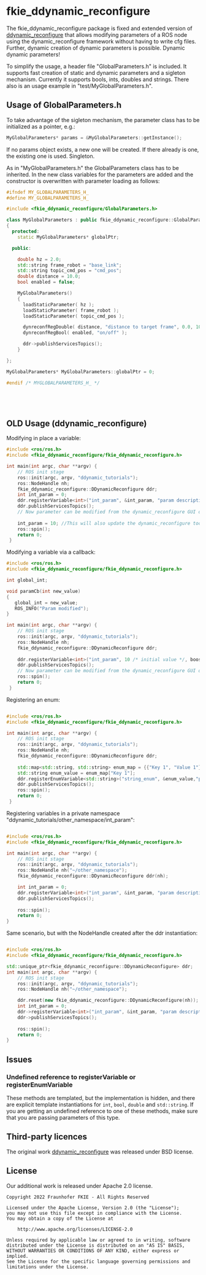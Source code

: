 # fkie_ddynamic_reconfigure

The fkie_ddynamic_reconfigure package is fixed and extended version of [ddynamic_reconfigure](https://github.com/pal-robotics/ddynamic_reconfigure) that allows modifying parameters of a ROS node using the dynamic_reconfigure framework without having to write cfg files. Further, dynamic creation of dynamic parameters is possible. Dynamic dynamic parameters!

To simplify the usage, a header file "GlobalParameters.h" is included. It supports fast creation of static and dynamic parameters and a sigleton mechanism. Currently it supports bools, ints, doubles and strings. There also is an usage example in "test/MyGlobalParameters.h".

## Usage of GlobalParameters.h

To take advantage of the sigleton mechanism, the parameter class has to be initialized as a pointer, e.g.:

```cpp
MyGlobalParameters* params = &MyGlobalParameters::getInstance();
```
If no params object exists, a new one will be created. If there already is one, the existing one is used. Singleton.

As in "MyGlobalParameters.h" the GlobalParameters class has to be inherited. In the new class variables for the parameters are added and the constructor is overwritten with parameter loading as follows: 

```cpp
#ifndef MY_GLOBALPARAMETERS_H_
#define MY_GLOBALPARAMETERS_H_

#include <fkie_ddynamic_reconfigure/GlobalParameters.h>

class MyGlobalParameters : public fkie_ddynamic_reconfigure::GlobalParameters<MyGlobalParameters>
{
  protected:
    static MyGlobalParameters* globalPtr;

  public:

    double hz = 2.0;
    std::string frame_robot = "base_link";
    std::string topic_cmd_pos = "cmd_pos";
    double distance = 10.0;
    bool enabled = false;

    MyGlobalParameters()
    {
      loadStaticParameter( hz );
      loadStaticParameter( frame_robot );
      loadStaticParameter( topic_cmd_pos );

      dynreconfRegDouble( distance, "distance to target frame", 0.0, 100.0 );
      dynreconfRegBool( enabled, "on/off" );

      ddr->publishServicesTopics();
    }

};

MyGlobalParameters* MyGlobalParameters::globalPtr = 0;

#endif /* MYGLOBALPARAMETERS_H_ */
```

```
```

```
```

```
```

```
```

## OLD Usage (ddynamic_reconfigure)

Modifying in place a variable:
```cpp
#include <ros/ros.h>
#include <fkie_ddynamic_reconfigure/fkie_ddynamic_reconfigure.h>

int main(int argc, char **argv) {
    // ROS init stage
    ros::init(argc, argv, "ddynamic_tutorials");
    ros::NodeHandle nh;
    fkie_ddynamic_reconfigure::DDynamicReconfigure ddr;
    int int_param = 0;
    ddr.registerVariable<int>("int_param", &int_param, "param description");
    ddr.publishServicesTopics();
    // Now parameter can be modified from the dynamic_reconfigure GUI or other tools and the variable int_param is updated automatically
    
    int_param = 10; //This will also update the dynamic_reconfigure tools with the new value 10
    ros::spin();
    return 0;
 }
```

Modifying a variable via a callback:
```cpp
#include <ros/ros.h>
#include <fkie_ddynamic_reconfigure/fkie_ddynamic_reconfigure.h>

int global_int;

void paramCb(int new_value)
{
   global_int = new_value;
   ROS_INFO("Param modified");
}

int main(int argc, char **argv) {
    // ROS init stage
    ros::init(argc, argv, "ddynamic_tutorials");
    ros::NodeHandle nh;
    fkie_ddynamic_reconfigure::DDynamicReconfigure ddr;
    
    ddr.registerVariable<int>("int_param", 10 /* initial value */, boost::bind(paramCb, _1), "param description");
    ddr.publishServicesTopics();
    // Now parameter can be modified from the dynamic_reconfigure GUI or other tools and the callback is called on each update
    ros::spin();
    return 0;
 }
```

Registering an enum:

```cpp

#include <ros/ros.h>
#include <fkie_ddynamic_reconfigure/fkie_ddynamic_reconfigure.h>

int main(int argc, char **argv) {
    // ROS init stage
    ros::init(argc, argv, "ddynamic_tutorials");
    ros::NodeHandle nh;
    fkie_ddynamic_reconfigure::DDynamicReconfigure ddr;
    
    std::map<std::string, std::string> enum_map = {{"Key 1", "Value 1"}, {"Key 2", "Value 2"}};
    std::string enum_value = enum_map["Key 1"];
    ddr.registerEnumVariable<std::string>("string_enum", &enum_value,"param description", enum_map);
    ddr.publishServicesTopics();
    ros::spin();
    return 0;
 }
```

Registering variables in a private namespace "ddynamic_tutorials/other_namespace/int_param":

```cpp

#include <ros/ros.h>
#include <fkie_ddynamic_reconfigure/fkie_ddynamic_reconfigure.h>

int main(int argc, char **argv) {
    // ROS init stage
    ros::init(argc, argv, "ddynamic_tutorials");
    ros::NodeHandle nh("~/other_namespace");
    fkie_ddynamic_reconfigure::DDynamicReconfigure ddr(nh);

    int int_param = 0;
    ddr.registerVariable<int>("int_param", &int_param, "param description");
    ddr.publishServicesTopics();
    
    ros::spin();
    return 0;
}
```


Same scenario, but with the NodeHandle created after the ddr instantiation:

```cpp

#include <ros/ros.h>
#include <fkie_ddynamic_reconfigure/fkie_ddynamic_reconfigure.h>

std::unique_ptr<fkie_ddynamic_reconfigure::DDynamicReconfigure> ddr;
int main(int argc, char **argv) {
    // ROS init stage
    ros::init(argc, argv, "ddynamic_tutorials");
    ros::NodeHandle nh("~/other_namespace");

    ddr.reset(new fkie_ddynamic_reconfigure::DDynamicReconfigure(nh));
    int int_param = 0;
    ddr->registerVariable<int>("int_param", &int_param, "param description");
    ddr->publishServicesTopics();
    
    ros::spin();
    return 0;
}
```


## Issues
### Undefined reference to registerVariable or registerEnumVariable

These methods are templated, but the implementation is hidden, and there are explicit template instantiations for `int`, `bool`, `double` and `std::string`. If you are getting an undefined reference to one of these methods, make sure that you are passing parameters of this type.

## Third-party licences

The original work [ddynamic_reconfigure](https://github.com/pal-robotics/ddynamic_reconfigure) was released under BSD license.

## License

Our additional work is released under Apache 2.0 license.

```
Copyright 2022 Fraunhofer FKIE - All Rights Reserved

Licensed under the Apache License, Version 2.0 (the "License");
you may not use this file except in compliance with the License.
You may obtain a copy of the License at

    http://www.apache.org/licenses/LICENSE-2.0

Unless required by applicable law or agreed to in writing, software
distributed under the License is distributed on an "AS IS" BASIS,
WITHOUT WARRANTIES OR CONDITIONS OF ANY KIND, either express or implied.
See the License for the specific language governing permissions and
limitations under the License.
```
